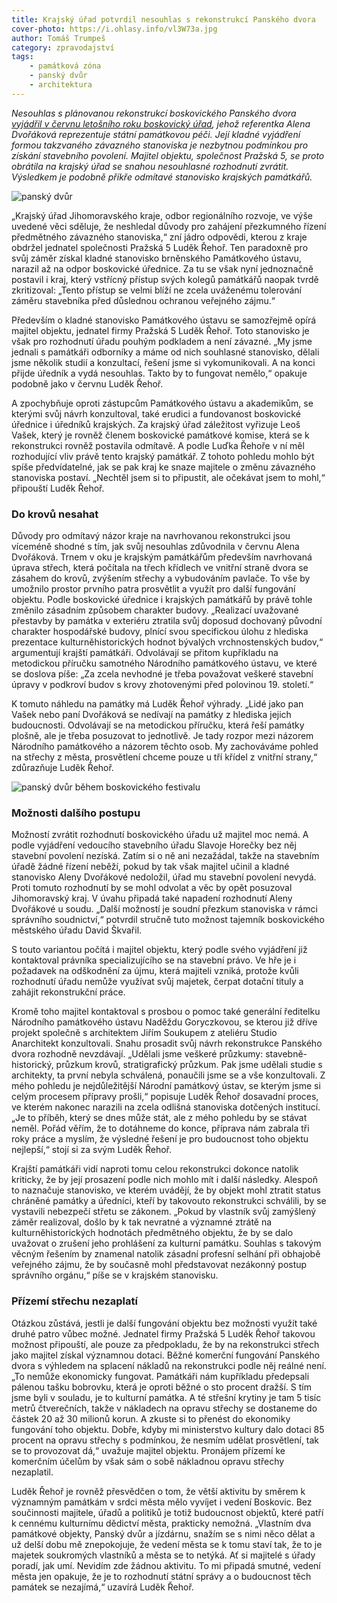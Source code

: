 ```yaml
---
title: Krajský úřad potvrdil nesouhlas s rekonstrukcí Panského dvora
cover-photo: https://i.ohlasy.info/vl3W73a.jpg
author: Tomáš Trumpeš
category: zpravodajství
tags:
    - památková zóna
    - panský dvůr
    - architektura
---
```


*Nesouhlas s plánovanou rekonstrukcí boskovického Panského dvora [vyjádřil v červnu letošního roku boskovický úřad](/clanky/2015/07/pansky-dvur-bez-razitka.html), jehož referentka Alena Dvořáková reprezentuje státní památkovou péči. Její kladné vyjádření formou takzvaného závazného stanoviska je nezbytnou podmínkou pro získání stavebního povolení. Majitel objektu, společnost Pražská 5, se proto obrátila na krajský úřad se snahou nesouhlasné rozhodnutí zvrátit. Výsledkem je podobně příkře odmítavé stanovisko krajských památkářů.*

<img src="https://i.ohlasy.info/OYZx0dB.jpg" alt="panský dvůr" class="img-responsive img-popup" data-author="Tomáš Znamenáček">

„Krajský úřad Jihomoravského kraje, odbor regionálního rozvoje, ve výše uvedené věci sděluje, že neshledal důvody pro zahájení přezkumného řízení předmětného závazného stanoviska,“ zní jádro odpovědi, kterou z kraje obdržel jednatel společnosti Pražská 5 Luděk Řehoř. Ten paradoxně pro svůj záměr získal kladné stanovisko brněnského Památkového ústavu, narazil až na odpor boskovické úřednice. Za tu se však nyní jednoznačně postavil i kraj, který vstřícný přístup svých kolegů památkářů naopak tvrdě zkritizoval: „Tento přístup se velmi blíží ne zcela uváženému tolerování záměru stavebníka před důslednou ochranou veřejného zájmu.“

Především o kladné stanovisko Památkového ústavu se samozřejmě opírá majitel objektu, jednatel firmy Pražská 5 Luděk Řehoř. Toto stanovisko je však pro rozhodnutí úřadu pouhým podkladem a není závazné. „My jsme jednali s památkáři odborníky a máme od nich souhlasné stanovisko, dělali jsme několik studií a konzultací, řešení jsme si vykomunikovali. A na konci přijde úředník a vydá nesouhlas. Takto by to fungovat nemělo,“ opakuje podobně jako v červnu Luděk Řehoř. 

A zpochybňuje oproti zástupcům Památkového ústavu a akademikům, se kterými svůj návrh konzultoval, také erudici a fundovanost boskovické úřednice i úředníků krajských. Za krajský úřad záležitost vyřizuje Leoš Vašek, který je rovněž členem boskovické památkové komise, která se k rekonstrukci rovněž postavila odmítavě. A podle Luďka Řehoře v ní měl rozhodující vliv právě tento krajský památkář. Z tohoto pohledu mohlo být spíše předvídatelné, jak se pak kraj ke snaze majitele o změnu závazného stanoviska postaví.  „Nechtěl jsem si to připustit, ale očekávat jsem to mohl,“ připouští Luděk Řehoř.

### Do krovů nesahat

Důvody pro odmítavý názor kraje na navrhovanou rekonstrukci jsou víceméně shodné s tím, jak svůj nesouhlas zdůvodnila v červnu Alena Dvořáková. Trnem v oku je krajským památkářům především navrhovaná úprava střech, která počítala na třech křídlech ve vnitřní straně dvora se zásahem do krovů, zvýšením střechy a vybudováním pavlače. To vše by umožnilo prostor prvního patra prosvětlit a využít pro další fungování objektu. Podle boskovické úřednice i krajských památkářů by právě tohle změnilo zásadním způsobem charakter budovy. „Realizací uvažované přestavby by památka v exteriéru ztratila svůj doposud dochovaný původní charakter hospodářské budovy, plnící svou specifickou úlohu z hlediska prezentace kulturněhistorických hodnot bývalých vrchnostenských budov,“ argumentují krajští památkáři. Odvolávají se přitom kupříkladu na metodickou příručku samotného Národního památkového ústavu, ve které se doslova píše: „Za zcela nevhodné je třeba považovat veškeré stavební úpravy v podkroví budov s krovy zhotovenými před polovinou 19. století.“ 

K tomuto náhledu na památky má Luděk Řehoř výhrady. „Lidé jako pan Vašek nebo paní Dvořáková se nedívají na památky z hlediska jejich budoucnosti. Odvolávají se na metodickou příručku, která řeší památky plošně, ale je třeba posuzovat to jednotlivě. Je tady rozpor mezi názorem Národního památkového a názorem těchto osob. My zachováváme pohled na střechy z města, prosvětlení chceme pouze u tří křídel z vnitřní strany,“ zdůrazňuje Luděk Řehoř.

<img src="https://i.ohlasy.info/7vi2jPb.jpg" alt="panský dvůr během boskovického festivalu" class="img-responsive img-popup" data-author="Tomáš Znamenáček">

### Možnosti dalšího postupu

Možností zvrátit rozhodnutí boskovického úřadu už majitel moc nemá. A podle vyjádření vedoucího stavebního úřadu Slavoje Horečky bez něj stavební povolení nezíská. Zatím si o ně ani nezažádal, takže na stavebním úřadě žádné řízení neběží, pokud by tak však majitel učinil a kladné stanovisko Aleny Dvořákové nedoložil, úřad mu stavební povolení nevydá. Proti tomuto rozhodnutí by se mohl odvolat a věc by opět posuzoval Jihomoravský kraj. V úvahu připadá také napadení rozhodnutí Aleny Dvořákové u soudu. „Další možností je soudní přezkum stanoviska v rámci správního soudnictví,“ potvrdil stručně tuto možnost tajemník boskovického městského úřadu David Škvařil.

S touto variantou počítá i majitel objektu, který podle svého vyjádření již kontaktoval právníka specializujícího se na stavební právo. Ve hře je i požadavek na odškodnění za újmu, která majiteli vzniká, protože kvůli rozhodnutí úřadu nemůže využívat svůj majetek, čerpat dotační tituly a zahájit rekonstrukční práce. 

Kromě toho majitel kontaktoval s prosbou o pomoc také generální ředitelku Národního památkového ústavu Naděždu Goryczkovou, se kterou již dříve projekt společně s architektem Jiřím Soukupem z ateliéru Studio Anarchitekt konzultovali. Snahu prosadit svůj návrh rekonstrukce Panského dvora rozhodně nevzdávají. „Udělali jsme veškeré průzkumy: stavebně-historický, průzkum krovů, stratigrafický průzkum. Pak jsme udělali studie s architekty, ta první nebyla schválená, ponaučili jsme se a vše konzultovali. Z mého pohledu je nejdůležitější Národní památkový ústav, se kterým jsme si celým procesem přípravy prošli,“ popisuje Luděk Řehoř dosavadní proces, ve kterém nakonec narazili na zcela odlišná stanoviska dotčených institucí. „Je to příběh, který se dnes může stát, ale z mého pohledu by se stávat neměl. Pořád věřím, že to dotáhneme do konce, příprava nám zabrala tři roky práce a myslím, že výsledné řešení je pro budoucnost toho objektu nejlepší,“ stojí si za svým Luděk Řehoř.

Krajští památkáři vidí naproti tomu celou rekonstrukci dokonce natolik kriticky, že by její prosazení podle nich mohlo mít i další následky. Alespoň to naznačuje stanovisko, ve kterém uvádějí, že by objekt mohl ztratit status chráněné památky a úředníci, kteří by takovouto rekonstrukci schválili, by se vystavili nebezpečí střetu se zákonem. „Pokud by vlastník svůj zamýšlený záměr realizoval, došlo by k tak nevratné a významné ztrátě na kulturněhistorických hodnotách předmětného objektu, že by se dalo uvažovat o zrušení jeho prohlášení za kulturní památku. Souhlas s takovým věcným řešením by znamenal natolik zásadní profesní selhání při obhajobě veřejného zájmu, že by současně mohl představovat nezákonný postup správního orgánu,“ píše se v krajském stanovisku.

### Přízemí střechu nezaplatí

Otázkou zůstává, jestli je další fungování objektu bez možnosti využít také druhé patro vůbec možné. Jednatel firmy Pražská 5 Luděk Řehoř takovou možnost připouští, ale pouze za předpokladu, že by na rekonstrukci střech jako majitel získal významnou dotaci. Běžné komerční fungování Panského dvora s výhledem na splacení nákladů na rekonstrukci podle něj reálné není. „To nemůže ekonomicky fungovat. Památkáři nám kupříkladu předepsali pálenou tašku bobrovku, která je oproti běžné o sto procent dražší. S tím jsme byli v souladu, je to kulturní památka. A té střešní krytiny je tam 5 tisíc metrů čtverečních, takže v nákladech na opravu střechy se dostaneme do částek 20 až 30 milionů korun. A zkuste si to přenést do ekonomiky fungování toho objektu. Dobře, kdyby mi ministerstvo kultury dalo dotaci 85 procent na opravu střechy s podmínkou, že nesmím udělat prosvětlení, tak se to provozovat dá,“ uvažuje majitel objektu. Pronájem přízemí ke komerčním účelům by však sám o sobě nákladnou opravu střechy nezaplatil.

Luděk Řehoř je rovněž přesvědčen o tom, že větší aktivitu by směrem k významným památkám v srdci města mělo vyvíjet i vedení Boskovic. Bez součinnosti majitele, úřadů a politiků je totiž budoucnost objektů, které patří k cennému kulturnímu dědictví města, prakticky nemožná. „Vlastním dva památkové objekty, Panský dvůr a jízdárnu, snažím se s nimi něco dělat a už delší dobu mě znepokojuje, že vedení města se k tomu staví tak, že to je majetek soukromých vlastníků a města se to netýká. Ať si majitelé s úřady poradí, jak umí. Nevidím zde žádnou aktivitu. To mi připadá smutné, vedení města jen opakuje, že je to rozhodnutí státní správy a o budoucnost těch památek se nezajímá,“ uzavírá Luděk Řehoř.
